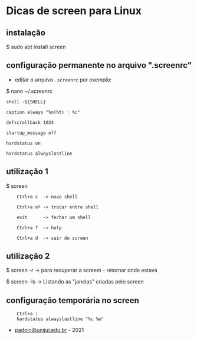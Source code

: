 # Dicas de screen para Linux



## instalação
$ sudo apt install screen



## configuração permanente no arquivo ".screenrc"  

* editar o arquivo `.screenrc` por exemplo:

$ nano ~/.screenrc  

	shell -${SHELL}

	caption always "%n(%t) : %c"

	defscrollback 1024

	startup_message off

	hardstatus on

	hardstatus alwayslastline


## utilização 1

$ screen 

		Ctrl+a c  -> novo shell

		Ctrl+a nº -> trocar entre shell	

		exit      -> fechar um shell 

		Ctrl+a ?  -> help

		Ctrl+a d  -> sair do screen




## utilização 2

$ screen -r   	   -> para recuperar a screem - retornar onde estava 

$ screen -ls       -> Listando as "janelas" criadas pelo screen




## configuração temporária no screen

		Ctrl+a : 
		hardstatus alwayslastline "%c %w" 



* padoin@unijui.edu.br - 2021